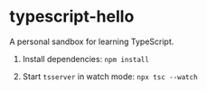 # typescript-hello

A personal sandbox for learning TypeScript.

1. Install dependencies: `npm install`

2. Start `tsserver` in watch mode: `npx tsc --watch`
